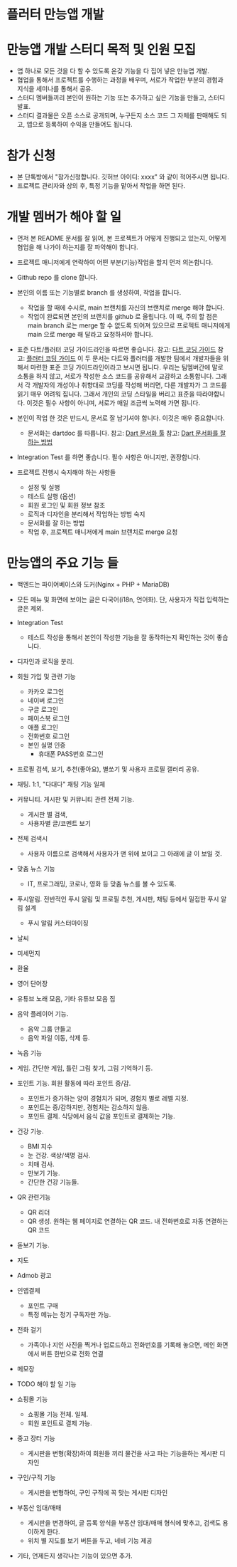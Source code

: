 # 플러터 만능앱 개발

# 만능앱 개발 스터디 목적 및 인원 모집

- 앱 하나로 모든 것을 다 할 수 있도록 온갖 기능을 다 집어 넣은 만능앱 개발.
- 협업을 통해서 프로젝트를 수행하는 과정을 배우며, 서로가 작업한 부분의 경험과 지식을 세미나를 통해서 공유.
- 스터디 멤버들끼리 본인이 원하는 기능 또는 추가하고 싶은 기능을 만들고, 스터디 발표.
- 스터디 결과물은 오픈 소스로 공개되며, 누구든지 소스 코드 그 자체를 판매해도 되고, 앱으로 등록하여 수익을 만들어도 됩니다.

# 참가 신청

- 본 단톡방에서 "참가신청합니다. 깃허브 아이디: xxxx" 와 같이 적어주시면 됩니다.
- 프로젝트 관리자와 상의 후, 특정 기능을 맡아서 작업을 하면 된다.

# 개발 멤버가 해야 할 일

- 먼저 본 README 문서를 잘 읽어, 본 프로젝트가 어떻게 진행되고 있는지, 어떻게 협업을 해 나가야 하는지를 잘 파악해야 합니다.

- 프로젝트 매니저에게 연락하여 어떤 부분(기능)작업을 할지 먼저 의논합니다.

- Github repo 를 clone 합니다.

- 본인의 이름 또는 기능별로 branch 를 생성하여, 작업을 합니다.
  - 작업을 할 때에 수시로, main 브랜치를 자신의 브랜치로 merge 해야 합니다.
  - 작업이 완료되면 본인의 브랜치를 github 로 올립니다.
    이 때, 주의 할 점은 main branch 로는 merge 할 수 없도록 되어져 있으므로 프로젝트 매니저에게 main 으로 merge 해 달라고 요청하셔야 합니다.

- 표준 다트/플러터 코딩 가이드라인을 따르면 좋습니다.
  참고: [다트 코딩 가이드](https://dart.dev/guides/language/effective-dart/style)
  참고: [플러터 코딩 가이드](https://github.com/flutter/flutter/wiki/Style-guide-for-Flutter-repo)
  이 두 문서는 다트와 플러터를 개발한 팀에서 개발자들을 위해서 마련한 표준 코딩 가이드라인이라고 보시면 됩니다. 우리는 팀멤버간에 말로 소통을 하지 않고, 서로가 작성한 소스 코드를 공유해서 교감하고 소통합니다. 그래서 각 개발자의 개성이나 취향대로 코딩를 작성해 버리면, 다른 개발자가 그 코드를 읽기 매우 어려워 집니다. 그래서 개인의 코딩 스타일을 버리고 표준을 따라야합니다.
  이것은 필수 사항이 아니며, 서로가 매일 조금씩 노력해 가면 됩니다.

- 본인이 작업 한 것은 반드시, 문서로 잘 남기셔야 합니다. 이것은 매우 중요합니다.
  - 문서화는 dartdoc 를 따릅니다.
    참고: [Dart 문서화 툴](https://pub.dev/packages/dartdoc)
    참고: [Dart 문서화를 잘하는 방법](https://dart.dev/guides/language/effective-dart/documentation)

- Integration Test 를 하면 좋습니다. 필수 사항은 아니지만, 권장합니다.

- 프로젝트 진행시 숙지해야 하는 사항들
  - 설정 및 실행
  - 테스트 실행 (옵션)
  - 회원 로그인 및 회원 정보 참조
  - 로직과 디자인을 분리해서 작업하는 방법 숙지
  - 문서화를 잘 하는 방법
  - 작업 후, 프로젝트 매니저에게 main 브랜치로 merge 요청

# 만능앱의 주요 기능 들

- 백엔드는 파이어베이스와 도커(Nginx + PHP + MariaDB)
- 모든 메뉴 및 화면에 보이는 글은 다국어(i18n, 언어화). 단, 사용자가 직접 입력하는 글은 제외.
- Integration Test
  - 테스트 작성을 통해서 본인이 작성한 기능을 잘 동작하는지 확인하는 것이 좋습니다.
- 디자인과 로직을 분리.
- 회원 가입 및 관련 기능
  - 카카오 로그인
  - 네이버 로그인
  - 구글 로그인
  - 페이스북 로그인
  - 애플 로그인
  - 전화번호 로그인
  - 본인 실명 인증
    - 휴대폰 PASS번호 로그인
- 프로필 검색, 보기, 추천(좋아요), 별쏘기 및 사용자 프로필 갤러리 공유.
- 채팅. 1:1, "다대다" 채팅 기능 일체
- 커뮤니티. 게시판 및 커뮤니티 관련 전체 기능.
  - 게시판 별 검색,
  - 사용자별 글/코멘트 보기
- 전체 검색시
  - 사용자 이름으로 검색해서 사용자가 맨 위에 보이고 그 아래에 글 이 보일 것.
- 맞춤 뉴스 기능
  - IT, 프로그래밍, 코로나, 영화 등 맞춤 뉴스를 볼 수 있도록.
- 푸시알림. 전반적인 푸시 알림 및 프로필 추천, 게시판, 채팅 등에서 밀접한 푸시 알림 설계
  - 푸시 알림 커스터마이징
- 날씨
- 미세먼지
- 환율
- 영어 단어장
- 유튜브 노래 모음, 기타 유튜브 모음 집
- 음악 플레이어 기능.
  - 음악 그룹 만들고
  - 음악 파일 이동, 삭제 등.
- 녹음 기능
- 게임. 간단한 게임, 틀린 그림 찾기, 그림 기억하기 등.
- 포인트 기능. 회원 활동에 따라 포인트 증/감.
  - 포인트가 증가하는 양이 경험치가 되며, 경험치 별로 레벨 지정.
  - 포인트는 증/감하지만, 경험치는 감소하지 않음.
  - 포인트 결제. 식당에서 음식 값을 포인트로 결제하는 기능.
- 건강 기능.
  - BMI 지수
  - 눈 건강. 색상/색명 검사.
  - 치매 검사.
  - 만보기 기능.
  - 간단한 건강 기능들.
- QR 관련기능
  - QR 리더
  - QR 생성. 원하는 웹 페이지로 연결하는 QR 코드. 내 전화번호로 자동 연결하는 QR 코드
- 돋보기 기능.
- 지도
- Admob 광고
- 인앱결제
  - 포인트 구매
  - 특정 메뉴는 정기 구독자만 가능.
- 전화 걸기
  - 가족이나 지인 사진을 찍거나 업로드하고 전화번호를 기록해 놓으면, 메인 화면에서 버튼 한번으로 전화 연결
- 메모장
- TODO 해야 할 일 기능
- 쇼핑몰 기능
  - 쇼핑몰 기능 전체. 일체.
  - 회원 포인트로 결제 가능.
- 중고 장터 기능
  - 게시판을 변형(확장)하여 회원들 끼리 물건을 사고 파는 기능을하는 게시판 디자인
- 구인/구직 기능
  - 게시판을 변형하여, 구인 구직에 꼭 맞는 게시판 디자인
- 부동산 임대/매매

  - 게시판을 변경하여, 글 등록 양식을 부동산 임대/매매 형식에 맞추고, 검색도 용이하게 한다.
  - 위치 별 지도를 보기 버튼을 두고, 네비 기능 제공

- 기타, 언제든지 생각나는 기능이 있으면 추가.

